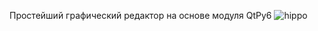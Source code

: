 Простейший графический редактор на основе модуля QtPy6
![hippo](https://github.com/EWinterhalter/papawolf/blob/main/prew.gif)
